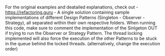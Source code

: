 For the original examples and deatailed explanations, check out - https://refactoring.guru -
A single solution containing sample implementations of different Design Patterns (Singleton - Observer - Strategy), all separated within their own respective folders.
When running this code, make sure to comment the implementation of the Sinlgeton OUT if trying to run the Observer or Strategy Pattern. 
The thread locking implemented will also force the execution of the other Patterns to be stuck in the queue behind the locked threads. (alternatively, change the execution order)
